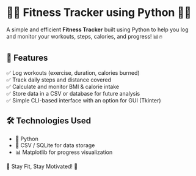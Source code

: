 # 🏋️‍♂️ Fitness Tracker using Python 🏃‍♀️  

A simple and efficient **Fitness Tracker** built using Python to help you log and monitor your workouts, steps, calories, and progress! 📊🔥  

## 🚀 Features  
✅ Log workouts (exercise, duration, calories burned)  
✅ Track daily steps and distance covered  
✅ Calculate and monitor BMI & calorie intake  
✅ Store data in a CSV or database for future analysis  
✅ Simple CLI-based interface with an option for GUI (Tkinter)  

## 🛠 Technologies Used  
- 🐍 Python  
- 📂 CSV / SQLite for data storage  
- 📊 Matplotlib for progress visualization
  
🚀 Stay Fit, Stay Motivated! 💪


